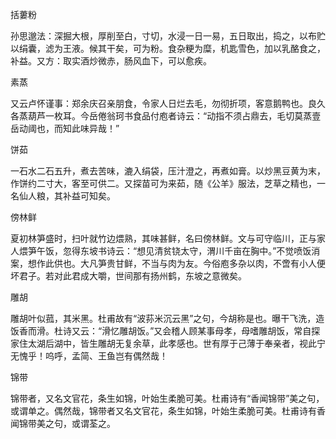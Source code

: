 括蔞粉

孙思邈法：深掘大根，厚削至白，寸切，水浸一日一易，五日取出，捣之，以布贮以绢囊，滤为王液。候其干矣，可为粉。食杂粳为糜，机匙雪色，加以乳酪食之，补益。又方：取实酒炒微赤，肠风血下，可以愈疾。

素蒸

又云卢怀谨事：郑余庆召亲朋食，令家人日烂去毛，勿彻折项，客意鹅鸭也。良久各蒸葫芦一枚耳。今岳倦翁珂书食品付庖者诗云：“动指不须占鼎去，毛切莫蒸壹岳动阈也，而知此味异哉！”

饼茹

一石水二石五升，煮去苦味，漉入绢袋，压汁澄之，再煮如膏。以炒黑豆黄为末，作饼约二寸大，客至可供二。又探苗可为来茹，随《公羊》服法，芝草之精也，一名仙人粮，其补益可知矣。

傍林鲜

夏初林笋盛时，扫叶就竹边煨熟，其味甚鲜，名曰傍林鲜。文与可守临川，正与家人煨笋午饭，忽得东坡书诗云：“想见清贫铙太守，渭川千亩在胸中。”不觉喷饭消案，想作此供也。大凡笋贵甘鲜，不当与肉为友。今俗庖多杂以肉，不啻有小人便坏君子。若对此君成大嚼，世间那有扬州鹤，东坡之意微矣。

雕胡

雕胡叶似菰，其米黑。杜甫故有“波荪米沉云黑”之句，今胡称是也。曝干飞洗，造饭香而滑。杜诗又云：“滑忆雕胡饭。”又会稽人顾某事母孝，母嗜雕胡饭，常自探家住太湖后湖中，皆生雕胡无复余草，此孝感也。世有厚于己薄于奉亲者，视此宁无愧乎！呜呼，孟简、王鱼岂有偶然哉！

锦带

锦带者，又名文官花，条生如锦，叶始生柔脆可美。杜甫诗有“香闻锦带”美之句，或谓单之。偶然哉，锦带者又名文官花，条生如锦，叶始生柔脆可美。杜甫诗有香闻锦带美之句，或谓荃之。